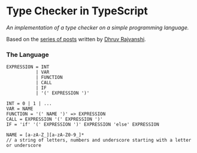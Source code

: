 # Type Checker in TypeScript

_An implementation of a type checker on a simple programming language._

Based on the [series of posts](https://medium.com/@dhruvrajvanshi/type-inference-for-beginners-part-1-3e0a5be98a4b) written by [Dhruv Rajvanshi](https://medium.com/@dhruvrajvanshi).

### The Language

````
EXPRESSION = INT
           | VAR
           | FUNCTION
           | CALL
           | IF
           | '(' EXPRESSION ')'
           
INT = 0 | 1 | ...
VAR = NAME
FUNCTION = '(' NAME ')' => EXPRESSION
CALL = EXPRESSION '(' EXPRESSION ')'
IF = 'if' '(' EXPRESSION ')' EXPRESSION 'else' EXPRESSION

NAME = [a-zA-Z_][a-zA-Z0-9_]*
// a string of letters, numbers and underscore starting with a letter or underscore
````
